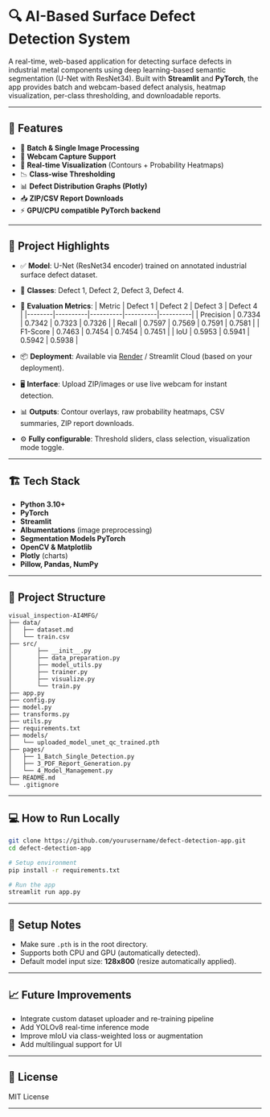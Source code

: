 
# 🔍 AI-Based Surface Defect Detection System

A real-time, web-based application for detecting surface defects in industrial metal components using deep learning-based semantic segmentation (U-Net with ResNet34). Built with **Streamlit** and **PyTorch**, the app provides batch and webcam-based defect analysis, heatmap visualization, per-class thresholding, and downloadable reports.

---

## 🚀 Features

- 🧾 **Batch & Single Image Processing**
- 📸 **Webcam Capture Support**
- 🎨 **Real-time Visualization** (Contours + Probability Heatmaps)
- 📉 **Class-wise Thresholding**
- 📊 **Defect Distribution Graphs (Plotly)**
- 📥 **ZIP/CSV Report Downloads**
- ⚡ **GPU/CPU compatible PyTorch backend**

---

## 📌 Project Highlights

- ✅ **Model**: U-Net (ResNet34 encoder) trained on annotated industrial surface defect dataset.
- 🧠 **Classes**: Defect 1, Defect 2, Defect 3, Defect 4.
- 🧪 **Evaluation Metrics**:
  | Metric | Defect 1 | Defect 2 | Defect 3 | Defect 4 |
  |--------|----------|----------|----------|----------|
  | Precision | 0.7334 | 0.7342 | 0.7323 | 0.7326 |
  | Recall    | 0.7597 | 0.7569 | 0.7591 | 0.7581 |
  | F1-Score  | 0.7463 | 0.7454 | 0.7454 | 0.7451 |
  | IoU       | 0.5953 | 0.5941 | 0.5942 | 0.5938 |

- 📦 **Deployment**: Available via [Render](https://render.com/) / Streamlit Cloud (based on your deployment).
- 🖥️ **Interface**: Upload ZIP/images or use live webcam for instant detection.
- 📊 **Outputs**: Contour overlays, raw probability heatmaps, CSV summaries, ZIP report downloads.
- ⚙️ **Fully configurable**: Threshold sliders, class selection, visualization mode toggle.

---

## 🏗️ Tech Stack

- **Python 3.10+**
- **PyTorch**
- **Streamlit**
- **Albumentations** (image preprocessing)
- **Segmentation Models PyTorch**
- **OpenCV & Matplotlib**
- **Plotly** (charts)
- **Pillow, Pandas, NumPy**

---

## 📂 Project Structure

```
visual_inspection-AI4MFG/
├── data/
│   ├── dataset.md
│   └── train.csv
├── src/
│       ├── __init__.py
│       ├── data_preparation.py
│       ├── model_utils.py
│       ├── trainer.py
│       ├── visualize.py
│       └── train.py
├── app.py
├── config.py
├── model.py
├── transforms.py
├── utils.py
├── requirements.txt
├── models/
│   └── uploaded_model_unet_qc_trained.pth
├── pages/
│   ├── 1_Batch_Single_Detection.py
│   ├── 3_PDF_Report_Generation.py
│   └── 4_Model_Management.py
├── README.md
└── .gitignore
```

---

## 💻 How to Run Locally

```bash
git clone https://github.com/yourusername/defect-detection-app.git
cd defect-detection-app

# Setup environment
pip install -r requirements.txt

# Run the app
streamlit run app.py
```

---

## 🔧 Setup Notes

- Make sure `.pth` is in the root directory.
- Supports both CPU and GPU (automatically detected).
- Default model input size: **128x800** (resize automatically applied).

---

## 📈 Future Improvements

- Integrate custom dataset uploader and re-training pipeline
- Add YOLOv8 real-time inference mode
- Improve mIoU via class-weighted loss or augmentation
- Add multilingual support for UI

---

## 📜 License

MIT License

---
